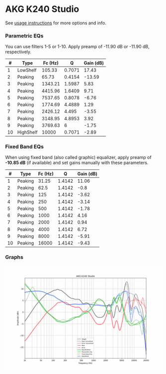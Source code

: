 # AKG K240 Studio
See [usage instructions](https://github.com/jaakkopasanen/AutoEq#usage) for more options and info.

### Parametric EQs
You can use filters 1-5 or 1-10. Apply preamp of -11.90 dB or -11.90 dB, respectively.

|   # | Type      |   Fc (Hz) |      Q |   Gain (dB) |
|-----|-----------|-----------|--------|-------------|
|   1 | LowShelf  |    105.33 | 0.7071 |       17.43 |
|   2 | Peaking   |     65.73 | 0.4154 |      -13.59 |
|   3 | Peaking   |   1343.21 | 1.5987 |        5.83 |
|   4 | Peaking   |   4415.96 | 1.6409 |        9.71 |
|   5 | Peaking   |   7537.65 | 0.8078 |       -6.76 |
|   6 | Peaking   |   1774.69 | 4.4889 |        1.29 |
|   7 | Peaking   |   2426.12 | 4.495  |       -3.55 |
|   8 | Peaking   |   3148.95 | 4.8953 |        3.92 |
|   9 | Peaking   |   3769.63 | 6      |       -1.75 |
|  10 | HighShelf |  10000    | 0.7071 |       -2.89 |

### Fixed Band EQs
When using fixed band (also called graphic) equalizer, apply preamp of **-10.85 dB** (if available) and set gains manually with these parameters.

|   # | Type    |   Fc (Hz) |      Q |   Gain (dB) |
|-----|---------|-----------|--------|-------------|
|   1 | Peaking |     31.25 | 1.4142 |       11.06 |
|   2 | Peaking |     62.5  | 1.4142 |       -0.8  |
|   3 | Peaking |    125    | 1.4142 |       -3.62 |
|   4 | Peaking |    250    | 1.4142 |       -3.14 |
|   5 | Peaking |    500    | 1.4142 |       -1.78 |
|   6 | Peaking |   1000    | 1.4142 |        4.16 |
|   7 | Peaking |   2000    | 1.4142 |        0.94 |
|   8 | Peaking |   4000    | 1.4142 |        6.72 |
|   9 | Peaking |   8000    | 1.4142 |       -5.91 |
|  10 | Peaking |  16000    | 1.4142 |       -9.43 |

### Graphs
![](./AKG%20K240%20Studio.png)
